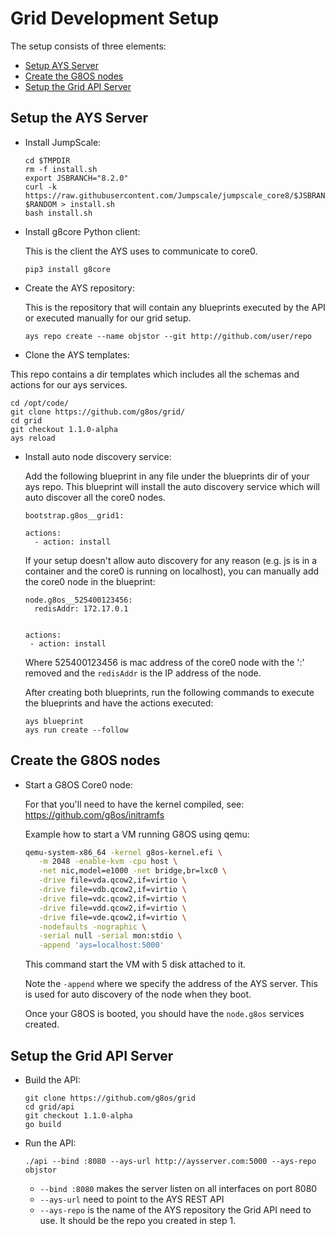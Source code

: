 # Grid Development Setup

The setup consists of three elements:

- [Setup AYS Server](#setup-ays)
- [Create the G8OS nodes](#create-nodes)
- [Setup the Grid API Server](#grid-api)


<a id="setup-ays"></a>
## Setup the AYS Server

* Install JumpScale:

  ```shell
  cd $TMPDIR
  rm -f install.sh
  export JSBRANCH="8.2.0"
  curl -k https://raw.githubusercontent.com/Jumpscale/jumpscale_core8/$JSBRANCH/install/install.sh?$RANDOM > install.sh
  bash install.sh
  ```

* Install g8core Python client:

  This is the client the AYS uses to communicate to core0.

  ```shell
  pip3 install g8core
  ```

* Create the AYS repository:

  This is the repository that will contain any blueprints executed by the API or executed manually for our grid setup.

  ```shell
  ays repo create --name objstor --git http://github.com/user/repo
  ```

* Clone the AYS templates:

 This repo contains a dir templates which includes all the schemas and actions for our ays services.

  ```shell
  cd /opt/code/
  git clone https://github.com/g8os/grid/
  cd grid
  git checkout 1.1.0-alpha
  ays reload
  ```

* Install auto node discovery service:

  Add the following blueprint in any file under the blueprints dir of your ays repo.
  This blueprint will install the auto discovery service which will auto discover all the core0 nodes.

  ```shell
  bootstrap.g8os__grid1:

  actions:
    - action: install
  ```

  If your setup doesn't allow auto discovery for any reason (e.g. js is in a container and the core0 is running on localhost), you can manually add the core0 node in the blueprint:

  ```shell
  node.g8os__525400123456:
    redisAddr: 172.17.0.1


  actions:
   - action: install
  ```

  Where 525400123456 is mac address of the core0 node with the ':' removed and the `redisAddr` is the IP address of the node.

  After creating both blueprints, run the following commands to execute the blueprints and have the actions executed:

  ```shell
  ays blueprint
  ays run create --follow
  ```


<a id="create-nodes"></a>
## Create the G8OS nodes

* Start a G8OS Core0 node:

  For that you'll need to have the kernel compiled, see: https://github.com/g8os/initramfs

  Example how to start a VM running G8OS using qemu:

  ```bash
  qemu-system-x86_64 -kernel g8os-kernel.efi \
     -m 2048 -enable-kvm -cpu host \
     -net nic,model=e1000 -net bridge,br=lxc0 \
     -drive file=vda.qcow2,if=virtio \
     -drive file=vdb.qcow2,if=virtio \
     -drive file=vdc.qcow2,if=virtio \
     -drive file=vdd.qcow2,if=virtio \
     -drive file=vde.qcow2,if=virtio \
     -nodefaults -nographic \
     -serial null -serial mon:stdio \
     -append 'ays=localhost:5000'
  ```

  This command start the VM with 5 disk attached to it.

  Note the `-append` where we specify the address of the AYS server. This is used for auto discovery of the node when they boot.

  Once your G8OS is booted, you should have the `node.g8os` services created.


<a id="grid-api"></a>
## Setup the Grid API Server

* Build the API:

  ```shell
  git clone https://github.com/g8os/grid
  cd grid/api
  git checkout 1.1.0-alpha
  go build
  ```

* Run the API:

  `./api --bind :8080 --ays-url http://aysserver.com:5000 --ays-repo objstor`

  - `--bind :8080` makes the server listen on all interfaces on port 8080
  - `--ays-url` need to point to the AYS REST API
  - `--ays-repo` is the name of the AYS repository the Grid API need to use. It should be the repo you created in step 1.

